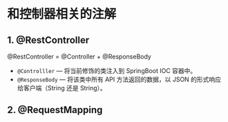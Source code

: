 # 和控制器相关的注解

## 1. @RestController

@RestController = @Controller + @ResponseBody

- `@Controlller` — 将当前修饰的类注入到 SpringBoot IOC 容器中。
- `@ResponseBody` — 将该类中所有 API 方法返回的数据，以 JSON 的形式响应给客户端（String 还是 String）。

## 2. @RequestMapping
